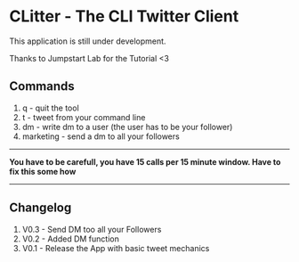 # CLitter - The CLI Twitter Client
This application is still under development.

Thanks to Jumpstart Lab for the Tutorial <3

## Commands

1. q - quit the tool
2. t - tweet from your command line
3. dm - write dm to a user (the user has to be your follower)
4. marketing - send a dm to all your followers
***
**You have to be carefull, you have 15 calls per 15 minute window. Have to fix this some how**
***

## Changelog
1. V0.3 - Send DM too all your Followers
2. V0.2 - Added DM function
3. V0.1 - Release the App with basic tweet mechanics
